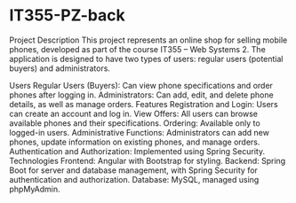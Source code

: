 # IT355-PZ-back
Project Description
This project represents an online shop for selling mobile phones, developed as part of the course IT355 – Web Systems 2. The application is designed to have two types of users: regular users (potential buyers) and administrators.

Users
Regular Users (Buyers): Can view phone specifications and order phones after logging in.
Administrators: Can add, edit, and delete phone details, as well as manage orders.
Features
Registration and Login: Users can create an account and log in.
View Offers: All users can browse available phones and their specifications.
Ordering: Available only to logged-in users.
Administrative Functions: Administrators can add new phones, update information on existing phones, and manage orders.
Authentication and Authorization: Implemented using Spring Security.
Technologies
Frontend: Angular with Bootstrap for styling.
Backend: Spring Boot for server and database management, with Spring Security for authentication and authorization.
Database: MySQL, managed using phpMyAdmin.
